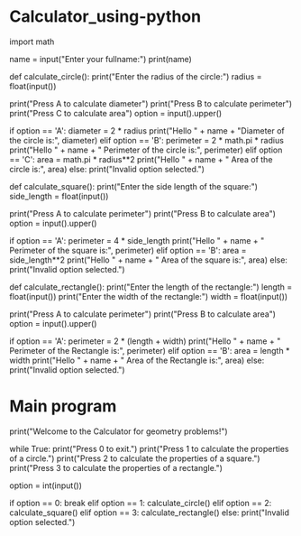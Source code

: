 # Calculator_using-python
import math

name = input("Enter your fullname:")
print(name)


def calculate_circle():
  print("Enter the radius of the circle:")
  radius = float(input())

  print("Press A to calculate diameter")
  print("Press B to calculate perimeter")
  print("Press C to calculate area")
  option = input().upper()

  if option == 'A':
    diameter = 2 * radius
    print("Hello " + name + "Diameter of the circle is:", diameter)
  elif option == 'B':
    perimeter = 2 * math.pi * radius
    print("Hello " + name + " Perimeter of the circle is:", perimeter)
  elif option == 'C':
    area = math.pi * radius**2
    print("Hello " + name + " Area of the circle is:", area)
  else:
    print("Invalid option selected.")


def calculate_square():
  print("Enter the side length of the square:")
  side_length = float(input())

  print("Press A to calculate perimeter")
  print("Press B to calculate area")
  option = input().upper()

  if option == 'A':
    perimeter = 4 * side_length
    print("Hello " + name + " Perimeter of the square is:", perimeter)
  elif option == 'B':
    area = side_length**2
    print("Hello " + name + " Area of the square is:", area)
  else:
    print("Invalid option selected.")


def calculate_rectangle():
  print("Enter the length of the rectangle:")
  length = float(input())
  print("Enter the width of the rectangle:")
  width = float(input())

  print("Press A to calculate perimeter")
  print("Press B to calculate area")
  option = input().upper()

  if option == 'A':
    perimeter = 2 * (length + width)
    print("Hello " + name + " Perimeter of the Rectangle is:", perimeter)
  elif option == 'B':
    area = length * width
    print("Hello " + name + " Area of the Rectangle is:", area)
  else:
    print("Invalid option selected.")


# Main program
print("Welcome to the Calculator for geometry problems!")

while True:
  print("Press 0 to exit.")
  print("Press 1 to calculate the properties of a circle.")
  print("Press 2 to calculate the properties of a square.")
  print("Press 3 to calculate the properties of a rectangle.")

  option = int(input())

  if option == 0:
    break
  elif option == 1:
    calculate_circle()
  elif option == 2:
    calculate_square()
  elif option == 3:
    calculate_rectangle()
  else:
    print("Invalid option selected.")
